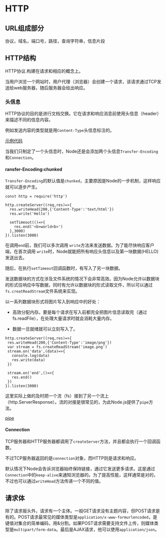 # HTTP

## URL组成部分
协议，域名，端口号，路径，查询字符串，信息片段
## HTTP结构

HTTP协议.构建在请求和相应的概念上。

当用户浏览一个网站时，用户代理（浏览器）会创建一个请求，该请求通过TCP发送给web服务器，随后服务器会给出响应。

### 头信息
HTTP协议的目的是进行文档交换。它在请求和响应消息前使用头信息（header）来描述不同的信息内容。


例如发送内容的类型就是用`Content-Type`头信息标注的。

[示例代码](https://github.com/hungryYang/node-notes/blob/master/chapter-4/demo/http_server.js)

当我们只制定了一个头信息时，Node还是会添加两个头信息`Transfer-Encoding`和`Connection`。
#### ransfer-Encoding:chunked
`Transfer-Encoding`的默认值是`chunked`，主要原因是Node的一步机制，这样响应就可以逐步产生。

```apple js
const http = require('http')

http.createServer((req,res)=>{
  res.writeHead(200,{'Content-Type':'text/html'})
  res.write('Hello')

  setTimeout(()=>{
    res.end('<b>world<b>')
  },3000)
}).listen(3000)
```

在调用`end`前，我们可以多次调用 `write`方法来发送数据。为了能尽快响应客户端，在首次调用 `write`时，Node就能把所有响应头信息以及第一块数据(HELLO)发送出去。

随后，在执行`setTimeout`回调函数时，有写入了另一块数据。

发送数据块的方式在涉及文件系统的情况下会非常高效。因为Node允许以数据块的形式往响应中写数据，同时有允许以数据块的形式读取文件，所以可以通过`fs.creatReadStream`文件系统来实现。

以一系列数据块形式将图片写入到响应中的好处：
 * 高效分配内存。要是每个请求在写入前都完全把图片信息读取完（通过fs.readFile），在处理大量请求时就会消耗大量内存。
 
 * 数据一旦就绪就可以立刻写入了。
 
 ```apple js
http.createServer((req,res)=>{
  res.writeHead(200,{'Content-Type':'image/png'})
  var stream = fs.createReadStream('image.png')
  stream.on('data',(data)=>{
    console.log(data)
    res.write(data)
  })

  stream.on('end',()=>{
    res.end()
  })
}).listen(3000)
```

这里实际上做的及时把一个流（fs）接到了另一个流上（http.ServerResponse）。流的对接是很常见的，为此Node.js提供了`pipe`方法。

[pipe](http://nodejs.cn/api/stream.html#stream_readable_pipe_destination_options)

#### Connection

TCP服务器和HTTP服务器都调用了`createServer`方法，并且都会执行一个回调函数。

不过TCP服务器返回的是`connection`对象，而HTTP则是请求和响应。

默认情况下Node会告诉浏览器始终保持链接，通过它发送更多请求。这是通过`Connection`中的`keep-alive`来通知浏览器的。为了提高性能，这样通常是对的，不过也可以通过`writeHead`方法传递一个不同的值。

## 请求体
除了请求报头外，请求有一个主体。一般GET请求没有主题内容，但POST请求是有的。POST请求最常见的媒体类型是`application/x-www-formurlencoded`，是键值对集合的简单编码，用&分割。如果POST请求需要支持文件上传，则媒体类型是`multipart/form-data`。最后是AJAX请求，他可以使用`application/json`。



